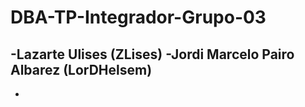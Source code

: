 # DBA-TP-Integrador-Grupo-03

-Lazarte Ulises (ZLises)
-Jordi Marcelo Pairo Albarez (LorDHelsem)
-
-